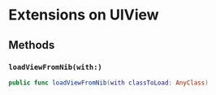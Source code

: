# Extensions on UIView

## Methods

### `loadViewFromNib(with:)`

``` swift
public func loadViewFromNib(with classToLoad: AnyClass) 
```
